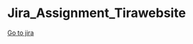 # Jira_Assignment_Tirawebsite
[Go to jira](https://saidurga0823.atlassian.net/jira/software/projects/SCRUM/boards/1/timeline)
